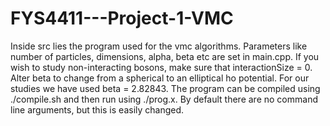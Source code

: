 # FYS4411---Project-1-VMC
Inside src lies the program used for the vmc algorithms. Parameters like number of particles, dimensions, alpha, beta etc are set in main.cpp. If you wish to study non-interacting bosons, make sure that interactionSize = 0. Alter beta to change from a spherical to an elliptical ho potential. For our studies we have used beta = 2.82843. The program can be compiled using ./compile.sh and then run using ./prog.x. By default there are no command line arguments, but this is easily changed.

